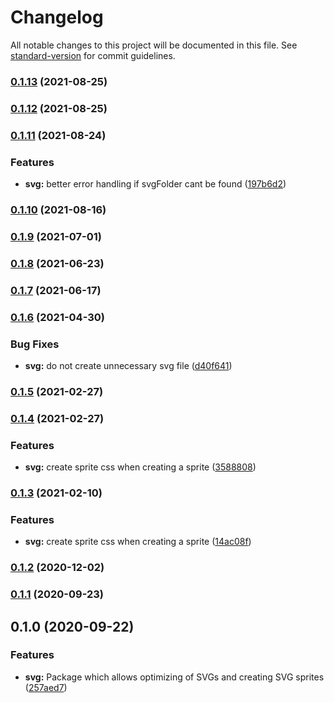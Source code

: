 # Changelog

All notable changes to this project will be documented in this file. See [standard-version](https://github.com/conventional-changelog/standard-version) for commit guidelines.

### [0.1.13](https://github.com/factorial-io/fstack/compare/svg/v0.1.12...svg/v0.1.13) (2021-08-25)

### [0.1.12](https://github.com/factorial-io/fstack/compare/svg/v0.1.11...svg/v0.1.12) (2021-08-25)

### [0.1.11](https://github.com/factorial-io/fstack/compare/svg/v0.1.10...svg/v0.1.11) (2021-08-24)


### Features

* **svg:** better error handling if svgFolder cant be found ([197b6d2](https://github.com/factorial-io/fstack/commit/197b6d2a3b35549d560bad6b87b1a3d3461cd18b))

### [0.1.10](https://github.com/factorial-io/fstack/compare/svg/v0.1.9...svg/v0.1.10) (2021-08-16)

### [0.1.9](https://github.com/factorial-io/fstack/compare/svg/v0.1.8...svg/v0.1.9) (2021-07-01)

### [0.1.8](https://github.com/factorial-io/fstack/compare/svg/v0.1.7...svg/v0.1.8) (2021-06-23)

### [0.1.7](https://github.com/factorial-io/fstack/compare/svg/v0.1.6...svg/v0.1.7) (2021-06-17)

### [0.1.6](https://github.com/factorial-io/fstack/compare/svg/v0.1.5...svg/v0.1.6) (2021-04-30)


### Bug Fixes

* **svg:** do not create unnecessary svg file ([d40f641](https://github.com/factorial-io/fstack/commit/d40f6413dad4b93a1827e6eefb5a1d559536f320))

### [0.1.5](https://github.com/factorial-io/fstack/compare/svg/v0.1.4...svg/v0.1.5) (2021-02-27)

### [0.1.4](https://github.com/factorial-io/fstack/compare/svg/v0.1.2...svg/v0.1.4) (2021-02-27)


### Features

* **svg:** create sprite css when creating a sprite ([3588808](https://github.com/factorial-io/fstack/commit/3588808cb7ea9cd1fe08512f231c0c0e35acf959))

### [0.1.3](https://github.com/factorial-io/fstack/compare/svg/v0.1.2...svg/v0.1.3) (2021-02-10)


### Features

* **svg:** create sprite css when creating a sprite ([14ac08f](https://github.com/factorial-io/fstack/commit/14ac08f1356d79ce17e7ef50aa8e78371a00df62))

### [0.1.2](https://github.com/factorial-io/fstack/compare/svg/v0.1.1...svg/v0.1.2) (2020-12-02)

### [0.1.1](https://github.com/factorial-io/fstack/compare/svg/v0.1.0...svg/v0.1.1) (2020-09-23)

## 0.1.0 (2020-09-22)


### Features

* **svg:** Package which allows optimizing of SVGs and creating SVG sprites ([257aed7](https://github.com/factorial-io/fstack/commit/257aed780b3adec8ba7bf301e509ea4868323c46))
